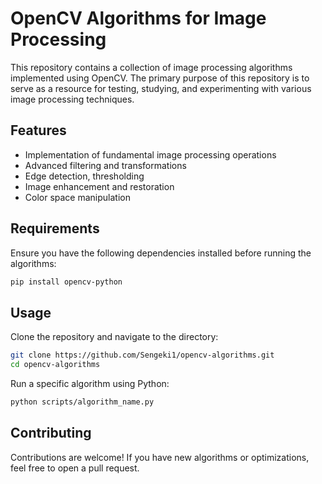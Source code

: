 # OpenCV Algorithms for Image Processing

This repository contains a collection of image processing algorithms implemented using OpenCV. The primary purpose of this repository is to serve as a resource for testing, studying, and experimenting with various image processing techniques.

## Features
- Implementation of fundamental image processing operations
- Advanced filtering and transformations
- Edge detection, thresholding
- Image enhancement and restoration
- Color space manipulation

## Requirements
Ensure you have the following dependencies installed before running the algorithms:

```sh
pip install opencv-python
```

## Usage
Clone the repository and navigate to the directory:

```sh
git clone https://github.com/Sengeki1/opencv-algorithms.git
cd opencv-algorithms
```

Run a specific algorithm using Python:

```sh
python scripts/algorithm_name.py
```

## Contributing
Contributions are welcome! If you have new algorithms or optimizations, feel free to open a pull request.
